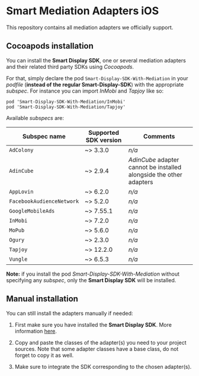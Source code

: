 # Smart Mediation Adapters iOS

This repository contains all mediation adapters we officially support.

## Cocoapods installation

You can install the __Smart Display SDK__, one or several mediation adapters and their related third party SDKs using _Cocoapods_.

For that, simply declare the pod ```Smart-Display-SDK-With-Mediation``` in your _podfile_ (__instead of the regular Smart-Display-SDK__) with the appropriate _subspec_. For instance you can import _InMobi_ and _Tapjoy_ like so:

```
pod 'Smart-Display-SDK-With-Mediation/InMobi'
pod 'Smart-Display-SDK-With-Mediation/Tapjoy'
```

Available _subspecs_ are:

| Subspec name | Supported SDK version | Comments |
| ------------ | --------------------- | -------- |
| ```AdColony``` | ~> 3.3.0 | _n/a_ |
| ```AdinCube``` | ~> 2.9.4 | _AdinCube_ adapter cannot be installed alongside the other adapters |
| ```AppLovin``` | ~> 6.2.0 | _n/a_ |
| ```FacebookAudienceNetwork``` | ~> 5.2.0 | _n/a_ |
| ```GoogleMobileAds``` | ~> 7.55.1 | _n/a_ |
| ```InMobi``` | ~> 7.2.0 | _n/a_ |
| ```MoPub``` | ~> 5.6.0 | _n/a_ |
| ```Ogury``` | ~> 2.3.0 | _n/a_ |
| ```Tapjoy``` | ~> 12.2.0 | _n/a_ |
| ```Vungle``` | ~> 6.5.3 | _n/a_ |

__Note:__ if you install the pod _Smart-Display-SDK-With-Mediation_ without specifying any _subspec_, only the __Smart Display SDK__ will be installed.

## Manual installation

You can still install the adapters manually if needed:

1. First make sure you have installed the __Smart Display SDK__. More information [here](http://documentation.smartadserver.com/DisplaySDK/ios/gettingstarted.html).

2. Copy and paste the classes of the adapter(s) you need to your project sources. Note that some adapter classes have a base class, do not forget to copy it as well.

3. Make sure to integrate the SDK corresponding to the chosen adapter(s).
